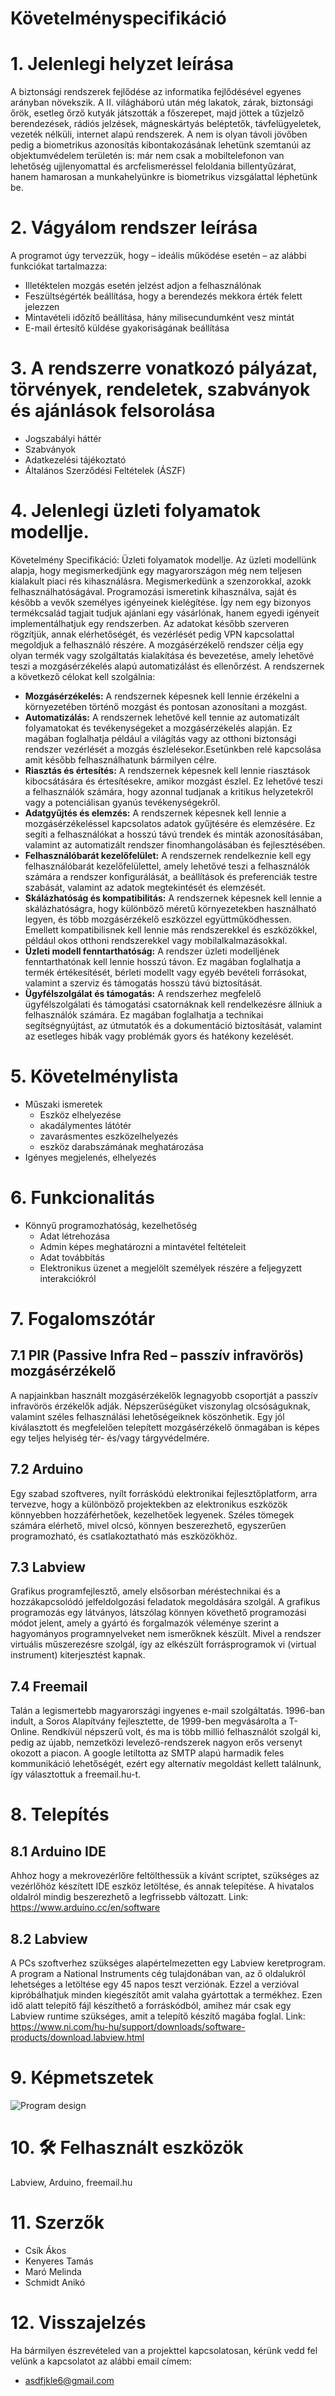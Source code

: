 # Követelményspecifikáció
# 1. Jelenlegi helyzet leírása
A biztonsági rendszerek fejlődése az informatika fejlődésével egyenes arányban növekszik. A II. világháború után még lakatok, zárak, biztonsági őrök, esetleg őrző kutyák játszották a főszerepet, majd jöttek a tűzjelző berendezések, rádiós jelzések, mágneskártyás beléptetők, távfelügyeletek, vezeték nélküli, internet alapú rendszerek. A nem is olyan távoli jövőben pedig a biometrikus azonosítás kibontakozásának lehetünk szemtanúi az objektumvédelem területén is: már nem csak a mobiltelefonon van lehetőség ujjlenyomattal és arcfelismeréssel feloldania billentyűzárat, hanem hamarosan a munkahelyünkre is biometrikus vizsgálattal léphetünk be.
    
# 2. Vágyálom rendszer leírása
A programot úgy tervezzük, hogy – ideális működése esetén – az alábbi funkciókat tartalmazza:
- Illetéktelen mozgás esetén jelzést adjon a felhasználónak
- Feszültségérték beállítása, hogy a berendezés mekkora érték felett jelezzen
- Mintavételi időzítő beállítása, hány milisecundumként vesz mintát
- E-mail értesítő küldése gyakoriságának beállítása

# 3. A rendszerre vonatkozó pályázat, törvények, rendeletek, szabványok és ajánlások felsorolása
- Jogszabályi háttér
- Szabványok
- Adatkezelési tájékoztató
- Általános Szerződési Feltételek (ÁSZF)

# 4. Jelenlegi üzleti folyamatok modellje.
Követelmény Specifikáció: Üzleti folyamatok modellje. Az üzleti modellünk alapja, hogy megismerkedjünk egy magyarországon még nem teljesen kialakult piaci rés kihasználásra. Megismerkedünk a szenzorokkal, azokk felhasználhatóságával. Programozási ismeretink kihasználva, saját és később a vevők személyes igényeinek kielégítése. Így nem egy bizonyos termékcsalád tagjait tudjuk ajánlani egy vásárlónak, hanem egyedi igényeit implementálhatjuk egy rendszerben. Az adatokat később szerveren rögzítjük, annak elérhetőségét, és vezérlését pedig VPN kapcsolattal megoldjuk a felhasználó részére.
A mozgásérzékelő rendszer célja egy olyan termék vagy szolgáltatás kialakítása és bevezetése, amely lehetővé teszi a mozgásérzékelés alapú automatizálást és ellenőrzést. A rendszernek a következő célokat kell szolgálnia:
- **Mozgásérzékelés:** A rendszernek képesnek kell lennie érzékelni a környezetében történő mozgást és pontosan azonosítani a mozgást.
- **Automatizálás:** A rendszernek lehetővé kell tennie az automatizált folyamatokat és tevékenységeket a mozgásérzékelés alapján. Ez magában foglalhatja például a világítás vagy az otthoni biztonsági rendszer vezérlését a mozgás észlelésekor.Esetünkben relé kapcsolása amit később felhasználhatunk bármilyen célre.
- **Riasztás és értesítés:** A rendszernek képesnek kell lennie riasztások kibocsátására és értesítésekre, amikor mozgást észlel. Ez lehetővé teszi a felhasználók számára, hogy azonnal tudjanak a kritikus helyzetekről vagy a potenciálisan gyanús tevékenységekről.
- **Adatgyűjtés és elemzés:** A rendszernek képesnek kell lennie a mozgásérzékeléssel kapcsolatos adatok gyűjtésére és elemzésére. Ez segíti a felhasználókat a hosszú távú trendek és minták azonosításában, valamint az automatizált rendszer finomhangolásában és fejlesztésében.
- **Felhasználóbarát kezelőfelület:** A rendszernek rendelkeznie kell egy felhasználóbarát kezelőfelülettel, amely lehetővé teszi a felhasználók számára a rendszer konfigurálását, a beállítások és preferenciák testre szabását, valamint az adatok megtekintését és elemzését.
- **Skálázhatóság és kompatibilitás:** A rendszernek képesnek kell lennie a skálázhatóságra, hogy különböző méretű környezetekben használható legyen, és több mozgásérzékelő eszközzel együttműködhessen. Emellett kompatibilisnek kell lennie más rendszerekkel és eszközökkel, például okos otthoni rendszerekkel vagy mobilalkalmazásokkal.
- **Üzleti modell fenntarthatóság:** A rendszer üzleti modelljének fenntarthatónak kell lennie hosszú távon. Ez magában foglalhatja a termék értékesítését, bérleti modellt vagy egyéb bevételi forrásokat, valamint a szerviz és támogatás hosszú távú biztosítását.
- **Ügyfélszolgálat és támogatás:** A rendszerhez megfelelő ügyfélszolgálati és támogatási csatornáknak kell rendelkezésre állniuk a felhasználók számára. Ez magában foglalhatja a technikai segítségnyújtást, az útmutatók és a dokumentáció biztosítását, valamint az esetleges hibák vagy problémák gyors és hatékony kezelését.

# 5. Követelménylista
- Műszaki ismeretek
    - Eszköz elhelyezése
    - akadálymentes látótér
    - zavarásmentes eszközelhelyezés
    - eszköz darabszámának meghatározása
- Igényes megjelenés, elhelyezés

# 6. Funkcionalitás
- Könnyű programozhatóság, kezelhetőség
    - Adat létrehozása
    - Admin képes meghatározni a mintavétel feltételeit
    - Adat továbbítás
    - Elektronikus üzenet a megjelölt személyek részére a feljegyzett interakciókról

# 7. Fogalomszótár
## 7.1 PIR (Passive Infra Red – passzív infravörös) mozgásérzékelő

A napjainkban használt mozgásérzékelők legnagyobb csoportját a passzív infravörös érzékelők adják. Népszerűségüket viszonylag olcsóságuknak, valamint széles felhasználási lehetőségeiknek köszönhetik.  Egy jól kiválasztott és megfelelően telepített mozgásérzékelő önmagában is képes egy teljes helyiség tér- és/vagy tárgyvédelmére.     
    
## 7.2 Arduino
      
Egy szabad szoftveres, nyílt forráskódú elektronikai fejlesztőplatform, arra tervezve, hogy a különböző projektekben az elektronikus eszközök könnyebben hozzáférhetőek, kezelhetőek legyenek. Széles tömegek számára elérhető, mivel olcsó, könnyen beszerezhető, egyszerűen programozható, és csatlakoztatható más eszközökhöz.

## 7.3 Labview

Grafikus programfejlesztő, amely elsősorban méréstechnikai és a hozzákapcsolódó jelfeldolgozási feladatok megoldására szolgál. A grafikus programozás egy látványos, látszólag könnyen követhető programozási módot jelent, amely a gyártó és forgalmazók véleménye szerint a hagyományos programnyelveket nem ismerőknek készült. Mivel a rendszer virtuális műszerezésre szolgál, így az elkészült forrásprogramok vi (virtual instrument) kiterjesztést kapnak.

## 7.4 Freemail
Talán a legismertebb magyarországi ingyenes e-mail szolgáltatás. 1996-ban indult, a Soros Alapítvány fejlesztette, de 1999-ben megvásárolta a T-Online. Rendkívül népszerű volt, és ma is több millió felhasználót szolgál ki, pedig az újabb, nemzetközi levelező-rendszerek nagyon erős versenyt okozott a piacon. A google letiltotta az SMTP alapú harmadik feles kommunikáció lehetőségét, ezért egy alternatív megoldást kellett találnunk, így választottuk a freemail.hu-t.

# 8. Telepítés
## 8.1 Arduino IDE
Ahhoz hogy a mekrovezérlőre feltölthessük a kívánt scriptet, szükséges az vezérlőhöz készített IDE eszköz letöltése, és annak telepítése.
A hivatalos oldalról mindig beszerezhető a legfrissebb változatt.
Link: https://www.arduino.cc/en/software
    
## 8.2 Labview
A PCs szoftverhez szükséges alapértelmezetten egy Labview keretprogram.
A program a National Instruments cég tulajdonában van, az ő oldalukról lehetséges a letöltése egy 45 napos teszt verziónak.
Ezzel a verzióval kipróbálhatjuk minden kiegészítőt amit valaha gyártottak a termékhez.
Ezen idő alatt telepítő fájl készíthető a forráskódból, amihez már csak egy Labview runtime szükséges, amit a telepítő készítő magába foglal.
Link: https://www.ni.com/hu-hu/support/downloads/software-products/download.labview.html

# 9. Képmetszetek
![Program design](https://i.imgur.com/YAAc5pf.png)

# 10. 🛠 Felhasznált eszközök
Labview, Arduino, freemail.hu

# 11. Szerzők
- Csík Ákos
- Kenyeres Tamás 
- Maró Melinda
- Schmidt Anikó

# 12. Visszajelzés
Ha bármilyen észrevételed van a projekttel kapcsolatosan, kérünk vedd fel velünk a kapcsolatot az alábbi email címem:
- asdfjkle6@gmail.com

